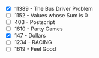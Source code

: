 * [x] 11389 - The Bus Driver Problem
* [ ] 1152 - Values whose Sum is 0
* [ ] 403 - Postscript
* [ ] 1610 - Party Games
* [x] 147 - Dollars
* [ ] 1234 - RACING
* [ ] 1619 - Feel Good
